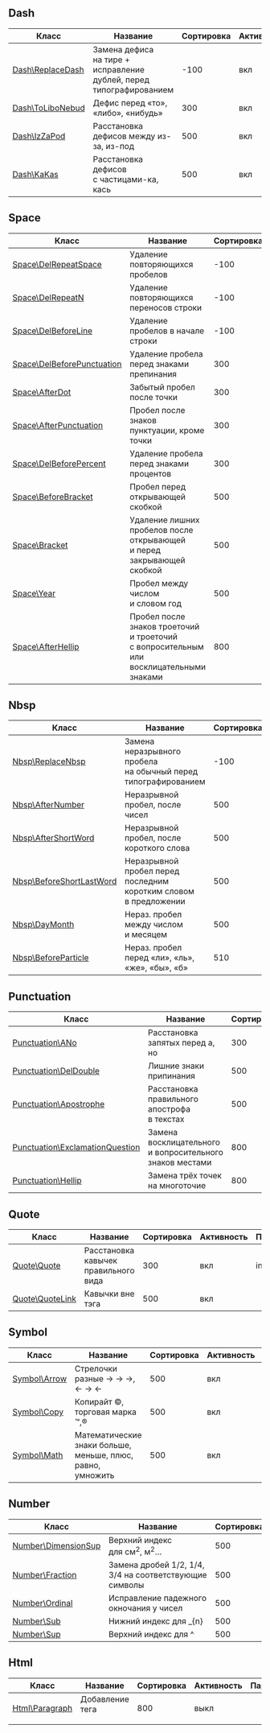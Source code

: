 ## Dash
| Класс | Название | Сортировка | Активность | Параметры |
| --- | --- | --- | --- | --- |
| [Dash\ReplaceDash](../src/Rule/Dash/ReplaceDash.php) | Замена дефиса на&nbsp;тире + исправление дублей, перед типографированием | -100 | вкл | len = 2 |
| [Dash\ToLiboNebud](../src/Rule/Dash/ToLiboNebud.php) | Дефис перед «то», «либо», «нибудь» | 300 | вкл | &nbsp; |
| [Dash\IzZaPod](../src/Rule/Dash/IzZaPod.php) | Расстановка дефисов между из-за, из-под | 500 | вкл | &nbsp; |
| [Dash\KaKas](../src/Rule/Dash/KaKas.php) | Расстановка дефисов с&nbsp;частицами-ка, кась | 500 | вкл | &nbsp; |
## Space
| Класс | Название | Сортировка | Активность | Параметры |
| --- | --- | --- | --- | --- |
| [Space\DelRepeatSpace](../src/Rule/Space/DelRepeatSpace.php) | Удаление повторяющихся пробелов | -100 | вкл | &nbsp; |
| [Space\DelRepeatN](../src/Rule/Space/DelRepeatN.php) | Удаление повторяющихся переносов строки | -100 | вкл | &nbsp; |
| [Space\DelBeforeLine](../src/Rule/Space/DelBeforeLine.php) | Удаление пробелов в&nbsp;начале строки | -100 | вкл | &nbsp; |
| [Space\DelBeforePunctuation](../src/Rule/Space/DelBeforePunctuation.php) | Удаление пробела перед знаками препинания | 300 | вкл | &nbsp; |
| [Space\AfterDot](../src/Rule/Space/AfterDot.php) | Забытый пробел после точки | 300 | вкл | &nbsp; |
| [Space\AfterPunctuation](../src/Rule/Space/AfterPunctuation.php) | Пробел после знаков пунктуации, кроме точки | 300 | вкл | &nbsp; |
| [Space\DelBeforePercent](../src/Rule/Space/DelBeforePercent.php) | Удаление пробела перед знаками процентов | 300 | вкл | &nbsp; |
| [Space\BeforeBracket](../src/Rule/Space/BeforeBracket.php) | Пробел перед открывающей скобкой | 500 | вкл | &nbsp; |
| [Space\Bracket](../src/Rule/Space/Bracket.php) | Удаление лишних пробелов после открывающей и&nbsp;перед закрывающей скобкой | 500 | вкл | &nbsp; |
| [Space\Year](../src/Rule/Space/Year.php) | Пробел между числом и&nbsp;словом&nbsp;год | 500 | вкл | &nbsp; |
| [Space\AfterHellip](../src/Rule/Space/AfterHellip.php) | Пробел после знаков троеточий и&nbsp;троеточий с&nbsp;вопросительным или восклицательными знаками | 800 | вкл | &nbsp; |
## Nbsp
| Класс | Название | Сортировка | Активность | Параметры |
| --- | --- | --- | --- | --- |
| [Nbsp\ReplaceNbsp](../src/Rule/Nbsp/ReplaceNbsp.php) | Замена неразрывного пробела на&nbsp;обычный перед типографированием | -100 | выкл | &nbsp; |
| [Nbsp\AfterNumber](../src/Rule/Nbsp/AfterNumber.php) | Неразрывной пробел, после чисел | 500 | вкл | maxLen = 5 |
| [Nbsp\AfterShortWord](../src/Rule/Nbsp/AfterShortWord.php) | Неразрывной пробел, после короткого слова | 500 | вкл | len = 2 |
| [Nbsp\BeforeShortLastWord](../src/Rule/Nbsp/BeforeShortLastWord.php) | Неразрывной пробел перед последним коротким словом в&nbsp;предложении | 500 | вкл | len = 3 |
| [Nbsp\DayMonth](../src/Rule/Nbsp/DayMonth.php) | Нераз. пробел между числом и&nbsp;месяцем | 500 | вкл | &nbsp; |
| [Nbsp\BeforeParticle](../src/Rule/Nbsp/BeforeParticle.php) | Нераз. пробел перед «ли», «ль», «же», «бы», «б» | 510 | вкл | &nbsp; |
## Punctuation
| Класс | Название | Сортировка | Активность | Параметры |
| --- | --- | --- | --- | --- |
| [Punctuation\ANo](../src/Rule/Punctuation/ANo.php) | Расстановка запятых перед а, но | 300 | вкл | &nbsp; |
| [Punctuation\DelDouble](../src/Rule/Punctuation/DelDouble.php) | Лишние знаки припинания | 500 | вкл | maxLenMark = 3 |
| [Punctuation\Apostrophe](../src/Rule/Punctuation/Apostrophe.php) | Расстановка правильного апострофа в&nbsp;текстах | 500 | вкл | &nbsp; |
| [Punctuation\ExclamationQuestion](../src/Rule/Punctuation/ExclamationQuestion.php) | Замена восклицательного и&nbsp;вопросительного знаков местами | 800 | вкл | &nbsp; |
| [Punctuation\Hellip](../src/Rule/Punctuation/Hellip.php) | Замена трёх точек на&nbsp;многоточие | 800 | вкл | &nbsp; |
## Quote
| Класс | Название | Сортировка | Активность | Параметры |
| --- | --- | --- | --- | --- |
| [Quote\Quote](../src/Rule/Quote/Quote.php) | Расстановка кавычек правильного вида | 300 | вкл | inch = 1 |
| [Quote\QuoteLink](../src/Rule/Quote/QuoteLink.php) | Кавычки вне тэга <a> | 500 | вкл | &nbsp; |
## Symbol
| Класс | Название | Сортировка | Активность | Параметры |
| --- | --- | --- | --- | --- |
| [Symbol\Arrow](../src/Rule/Symbol/Arrow.php) | Стрелочки разные &rarr; → →, &larr; → ← | 500 | вкл | &nbsp; |
| [Symbol\Copy](../src/Rule/Symbol/Copy.php) | Копирайт ©, торговая марка ™,® | 500 | вкл | &nbsp; |
| [Symbol\Math](../src/Rule/Symbol/Math.php) | Математические знаки больше, меньше, плюс, равно, умножить | 500 | вкл | &nbsp; |
## Number
| Класс | Название | Сортировка | Активность | Параметры |
| --- | --- | --- | --- | --- |
| [Number\DimensionSup](../src/Rule/Number/DimensionSup.php) | Верхний индекс для&nbsp;см<sup>2</sup>, м<sup>2</sup>&hellip; | 500 | вкл | &nbsp; |
| [Number\Fraction](../src/Rule/Number/Fraction.php) | Замена дробей 1/2, 1/4, 3/4&nbsp;на&nbsp;соответствующие символы | 500 | выкл | &nbsp; |
| [Number\Ordinal](../src/Rule/Number/Ordinal.php) | Исправление падежного окночания у&nbsp;чисел | 500 | вкл | &nbsp; |
| [Number\Sub](../src/Rule/Number/Sub.php) | Нижний индекс для _{n} | 500 | вкл | &nbsp; |
| [Number\Sup](../src/Rule/Number/Sup.php) | Верхний индекс для ^ | 500 | вкл | &nbsp; |
## Html
| Класс | Название | Сортировка | Активность | Параметры |
| --- | --- | --- | --- | --- |
| [Html\Paragraph](../src/Rule/Html/Paragraph.php) | Добавление тега <p> | 800 | выкл | &nbsp; |

